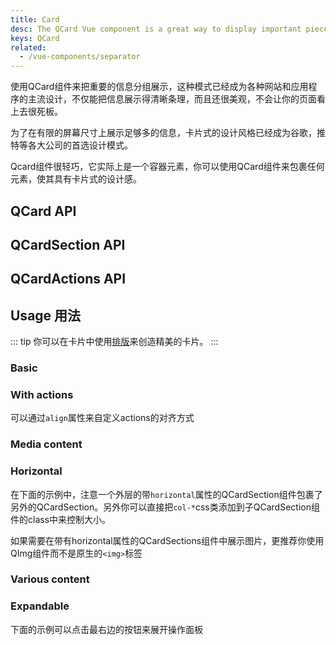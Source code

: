 ```yaml
---
title: Card
desc: The QCard Vue component is a great way to display important pieces of grouped content. It assists the viewer by containing and organizing information, while also setting up predictable expectations.
keys: QCard
related:
  - /vue-components/separator
---
```


使用QCard组件来把重要的信息分组展示，这种模式已经成为各种网站和应用程序的主流设计，不仅能把信息展示得清晰条理，而且还很美观，不会让你的页面看上去很死板。

为了在有限的屏幕尺寸上展示足够多的信息，卡片式的设计风格已经成为谷歌，推特等各大公司的首选设计模式。

Qcard组件很轻巧，它实际上是一个容器元素，你可以使用QCard组件来包裹任何元素，使其具有卡片式的设计感。

## QCard API
<doc-api file="QCard" />

## QCardSection API
<doc-api file="QCardSection" />

## QCardActions API
<doc-api file="QCardActions" />

## Usage 用法

::: tip
你可以在卡片中使用[排版](/style/typography)来创造精美的卡片。
:::

### Basic
<doc-example title="Basic cards" file="QCard/Basic" />

### With actions
<doc-example title="Cards with actions" file="QCard/Actions" />

可以通过`align`属性来自定义actions的对齐方式

<doc-example title="Aligning actions" file="QCard/ActionsAlignment" />

### Media content
<doc-example title="Cards with media content" file="QCard/Media" />

<doc-example title="Card with video" file="QCard/Video" />

<doc-example title="Card with parallax" file="QCard/Parallax" />

### Horizontal

在下面的示例中，注意一个外层的带`horizontal`属性的QCardSection组件包裹了另外的QCardSection。另外你可以直接把`col-*`css类添加到子QCardSection组件的class中来控制大小。

如果需要在带有horizontal属性的QCardSections组件中展示图片，更推荐你使用QImg组件而不是原生的`<img>`标签

<doc-example title="Basic horizontal" file="QCard/HorizontalBasic" />

<doc-example title="More involved examples" file="QCard/HorizontalMoreInvolved" />

### Various content
<doc-example title="Various content" file="QCard/VariousContent" />

<doc-example title="Table" file="QCard/Table" />

<doc-example title="Tabs" file="QCard/Tabs" />

### Expandable

下面的示例可以点击最右边的按钮来展开操作面板
<doc-example title="Expandable" file="QCard/Expandable" />
